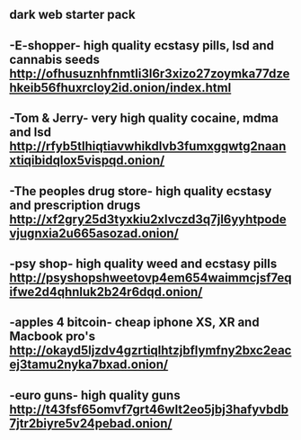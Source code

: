 dark web starter pack
---------------------------
-E-shopper-
high quality ecstasy pills, lsd and cannabis seeds
http://ofhusuznhfnmtli3l6r3xizo27zoymka77dzehkeib56fhuxrcloy2id.onion/index.html
---------------------------
-Tom & Jerry-
very high quality cocaine, mdma and lsd
http://rfyb5tlhiqtiavwhikdlvb3fumxgqwtg2naanxtiqibidqlox5vispqd.onion/
--------------------------- 
-The peoples drug store-
high quality ecstasy and prescription drugs
http://xf2gry25d3tyxkiu2xlvczd3q7jl6yyhtpodevjugnxia2u665asozad.onion/
---------------------------
-psy shop-
high quality weed and ecstasy pills
http://psyshopshweetovp4em654waimmcjsf7eqifwe2d4qhnluk2b24r6dqd.onion/
-------------------------- 
-apples 4 bitcoin-
cheap iphone XS, XR and Macbook pro's
http://okayd5ljzdv4gzrtiqlhtzjbflymfny2bxc2eacej3tamu2nyka7bxad.onion/
--------------------------
-euro guns-
high quality guns
http://t43fsf65omvf7grt46wlt2eo5jbj3hafyvbdb7jtr2biyre5v24pebad.onion/
-------------------------- 					
